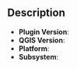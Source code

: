 
<!--
Thank you for reporting an issue.
-->

## Description

<!--
Include sentences with details describing the issue you have encountered (e.g., actual behavior, expected behavior, steps to reproduce).
-->

<!--
Please fill in as much of the template below as you're able.

Plugin Version: Plugin version
QGIS Version: QGIS version
Platform: output of `uname -a` (UNIX), or version and 32 or 64-bit (Windows)
Subsystem: if known, please specify affected core module name

If possible, please provide code that demonstrates the problem, keeping it as
simple and free of external dependencies as you are able.
-->

* **Plugin Version**: <!-- compulsory. you must provide your version -->
* **QGIS Version**: <!-- compulsory. you must provide your QGIS version -->
* **Platform**: <!-- either `uname -a` output, or if Windows, version and 32-bit or
  64-bit -->
* **Subsystem**: <!-- optional. if known - please specify affected core module name -->
